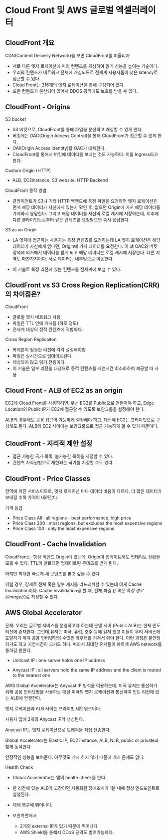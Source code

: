 # Cloud Front 및 AWS 글로벌 엑셀러레이터

## CloudFront 개요

CDN(Content Delivery Network)을 보면 CloudFront를 떠올리자

- 서로 다른 엣지 로케이션에 미리 컨텐츠를 케싱하여 읽기 성능을 높이는 기술이다.
- 우리의 컨텐츠가 네트워크 전체에 캐싱되므로 전세계 사용자들이 낮은 latency로 접근할 수 있다.
- Cloud Front는 216개의 엣지 로케이션을 통해 구성되어 있다.
- 또한 컨텐츠가 분산되어 있어서 DDOS 공격에도 보호를 받을 수 있다.

## CloudFront - Origins

S3 bucket

- S3 버킷으로, CloudFront를 통해 파일을 분산하고 캐싱할 수 있게 한다.
- 버킷에는 OAC(Origin Access Control)을 통해 CloudFront가 접근할 수 있게 한다.
- OAI(Origin Access Identity)를 OAC가 대체한다.
- CloudFront를 통해서 버킷에 데이터를 보내는 것도 가능하다. 이를 Ingress라고 한다.

Custom Origin (HTTP)

- ALB, EC2instance, S3 website, HTTP Backend

CloudFront 동작 방법

- 클라이언트가 S3나 기타 HTTP 백엔드에 특정 파일을 요청하면 엣지 로케이션은 먼저 해당 데이터가 자신에게 있는지 확인 후, 없으면 Origin에 가서 해당 데이터를 가져와서 응답한다. 그리고 해당 데이터를 자신의 로컬 캐시에 저장하는데, 이후에 다른 클라이언트로부터 같은 컨테츠를 요청받으면 즉시 응답한다.

S3 as an Origin

- LA 엣지에 접근하는 사용자는 특정 컨텐츠를 요청하는데 LA 엣지 로케이션은 해당 데이터가 자신에게 없다면, Origin에 가서 데이터를 요청한다. 이 떄 OAC와 버킷 정책에 의거해서 데이터를 받게 되고 해당 데이터는 로컬 캐시에 저장한다. 다른 지역도 마찬가지이다. 서로 데이터는 내부망으로 이동한다.

- 이 기술로 특정 리전에 있는 컨텐츠를 전세계에 보낼 수 있다.

## CloudFront vs S3 Cross Region Replication(CRR)의 차이점은?

CloudFront

- 글로벌 엣지 네트워크 사용
- 파일은 TTL 안에 캐시됨 (하루 정도)
- 전세계 대상의 정적 컨텐츠에 적합하다.

Cross Region Replicaiton

- 복제본이 필요한 리전에 각각 설정해야함
- 파일은 실시간으로 업데이트된다.
- 캐싱되지 않고 읽기 전용이다.
- 이 기술은 일부 리전을 대상으로 동적 컨텐츠를 지연시간 최소화하여 제공할 때 사용

## Cloud Front - ALB of EC2 as an origin

EC2에 Cloud Front를 사용하려면, 우선 EC2를 Public으로 만들어야 하고,
Edge Location의 Public IP가 EC2에 접근할 수 있도록 보안그룹을 설정해야 한다.

ALB의 경우에도 공용 접근이 가능하게 설정해야 하고, 대신에 EC2는 프라이빗으로 구성해도 된다.
ALB와 EC2 사이에는 보안그룹으로 접근 가능하게 할 수 있기 때문이다.

## CloudFront - 지리적 제한 설정

- 접근 가능한 국가 목록, 불가능한 목록을 지정할 수 있다.
- 컨첸츠 저작권법으로 제한되는 국가를 지정할 수도 있다.

## CloudFront - Price Classes

전역에 퍼진 서비스이므로, 엣지 로케이션 마다 데이터 비용이 다르다.
더 많은 데이터가 보내질 수록 가격이 내려간다.

가격 등급

- Price Class All : all regions - best performance, high price
- Price Class 200 : most regions, but excludes the most expensive regions
- Price Class 100 : only the least expensive regions

## CloudFront - Cache Invalidation

CloudFront는 항상 백엔드 Origin이 있는데, Origin이 업데이트해도 업데이트 상황을 모를 수 있다.
TTL이 만료되면 업데이트된 콘테츠를 받게 된다.

하지만 최대한 빠르게 새 콘텐츠를 받고 싶을 수 있다.

이럴 경우, 강제로 전체 혹은 일부 캐시를 리프레쉬할 수 있는데 이게 Cache Invalidation이다.
Cache Invalidation을 할 때, 전체 파일 (_) 혹은 특정 경로 (/image//_)로 지정할 수 있다.

## AWS Global Accelerator

문제: 우리는 글로벌 서비스를 운영하고자 하는데 운영 서버 (Public ALB)는 현재 인도 리전에 존재한다. 그런데 유저는 미국, 유럽, 호주 등에 걸쳐 있고 이들이 우리 서비스에 도달하기 까지 공용 인터넷망의 수많은 라우터를 거쳐서 와야 한다. 이런 과정은 불안정하기도 하고 지연시간이 크기도 하다. 따라서 최대한 유저들이 빠르게 AWS network를 통하길 원한다.

- Unitcast IP : one server holds one IP address

- Anycast IP : all servers hold the same IP address and the client is routed to the nearest one

AWS Global Accelerator는 Anycast IP 방식을 이용하는데, 미국 유저는 통신하기 위해 공용 인터넷망을 사용하는 대신 미국의 엣지 로케이션과 통신하여 인도 리전에 있는 ALB에 연결한다.

엣지 로케이션과 ALB 사이는 프라이빗 네트워크이다.

사용자 앱에 2개의 Anycast IP가 생성된다.

Anycast IP는 엣지 로케이션으로 트래픽을 직접 전송한다.

Global Accelerator는 Elastic IP, EC2 instance, ALB, NLB, public or private과 함께 동작한다.

안정적인 성능을 보여준다.
아무것도 캐시 하지 않기 때문에 캐시 문제도 없다.

Health Check

- Global Accelerator는 앱의 health check를 한다.
- 한 리전에 있는 ALB가 고장이면 자동화된 장애조치가 1분 내에 정상 엔드포인트로 실행된다.
- 재해 복구에 뛰어나다.

- 보안측면에서
  - 2개의 external IP가 있기 때문에 뛰어나다
  - AWS Shield를 통해서 DDoS 공격도 방어가능하다.
